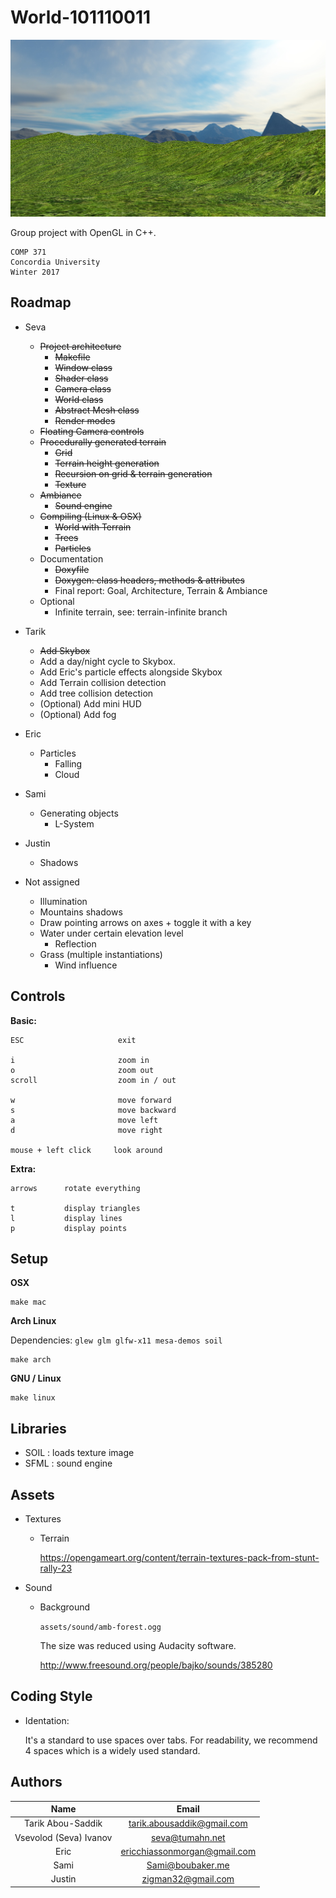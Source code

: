 # World-101110011

![preview](docs/progress/world-1.png)

Group project with OpenGL in C++.

    COMP 371
    Concordia University
    Winter 2017

## Roadmap

- Seva
    - ~~Project architecture~~
        - ~~Makefile~~
        - ~~Window class~~
        - ~~Shader class~~
        - ~~Camera class~~
        - ~~World class~~
        - ~~Abstract Mesh class~~
        - ~~Render modes~~
    - ~~Floating Camera controls~~
    - ~~Procedurally generated terrain~~
        - ~~Grid~~
        - ~~Terrain height generation~~
        - ~~Recursion on grid & terrain generation~~
        - ~~Texture~~
    - ~~Ambiance~~
        - ~~Sound engine~~
    - ~~Compiling (Linux & OSX)~~
        - ~~World with Terrain~~
        - ~~Trees~~
        - ~~Particles~~
    - Documentation
        - ~~Doxyfile~~
        - ~~Doxygen: class headers, methods & attributes~~
        - Final report: Goal, Architecture, Terrain & Ambiance
    - Optional
        - Infinite terrain, see: terrain-infinite branch
    
- Tarik
    - ~~Add Skybox~~ 
    - Add a day/night cycle to Skybox.
    - Add Eric's particle effects alongside Skybox
    - Add Terrain collision detection
    - Add tree collision detection
    - (Optional) Add mini HUD
    - (Optional) Add fog 

- Eric
    - Particles
        - Falling
        - Cloud

- Sami
    - Generating objects
        - L-System

- Justin
    - Shadows

- Not assigned
    - Illumination
    - Mountains shadows
    - Draw pointing arrows on axes + toggle it with a key
    - Water under certain elevation level
        - Reflection
    - Grass (multiple instantiations)
        - Wind influence

## Controls

**Basic:**

    ESC                     exit
    
    i                       zoom in
    o                       zoom out
    scroll                  zoom in / out
    
    w                       move forward
    s                       move backward
    a                       move left
    d                       move right
    
    mouse + left click     look around
    
**Extra:**

    arrows      rotate everything

    t           display triangles
    l           display lines
    p           display points

## Setup

**OSX**

    make mac

**Arch Linux**

Dependencies: ```glew glm glfw-x11 mesa-demos soil```

    make arch

**GNU / Linux**

    make linux

## Libraries

- SOIL : loads texture image
- SFML : sound engine

## Assets

- Textures

    - Terrain
    
        https://opengameart.org/content/terrain-textures-pack-from-stunt-rally-23

- Sound
    
    - Background

        ```assets/sound/amb-forest.ogg```

        The size was reduced using Audacity software.

        http://www.freesound.org/people/bajko/sounds/385280

## Coding Style

- Identation:

    It's a standard to use spaces over tabs. For readability, we recommend 4 spaces which is a widely used standard.

## Authors

| Name                   |  Email                       |
|:----------------------:|:----------------------------:|
| Tarik Abou-Saddik      | tarik.abousaddik@gmail.com   |
| Vsevolod (Seva) Ivanov | seva@tumahn.net              |
| Eric                   | ericchiassonmorgan@gmail.com |
| Sami					 | Sami@boubaker.me			    |
| Justin                 | zigman32@gmail.com           |
